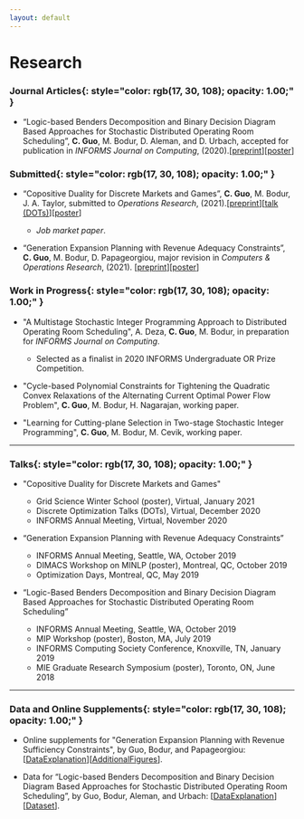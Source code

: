 ```yaml
---
layout: default
---
```


# Research

### **Journal Articles**{: style="color: rgb(17, 30, 108); opacity: 1.00;" }

* “Logic-based Benders Decomposition and Binary Decision Diagram Based Approaches for Stochastic Distributed Operating Room Scheduling”, **C. Guo**, M. Bodur, D. Aleman, and D. Urbach, accepted for publication in *INFORMS Journal on Computing*, (2020).[[<u>preprint</u>](http://www.optimization-online.org/DB_HTML/2019/07/7320.html)][[<u>poster</u>](/docs/sdors_poster.pdf)]

### **Submitted**{: style="color: rgb(17, 30, 108); opacity: 1.00;" }

* “Copositive Duality for Discrete Markets and Games”, **C. Guo**, M. Bodur, J. A. Taylor, submitted to *Operations Research*, (2021).[[<u>preprint</u>](https://arxiv.org/abs/2101.05379)][[<u>talk (DOTs)</u>](https://www.youtube.com/watch?v=ihDWyAHSMJ4&t=1s&ab_channel=DiscreteOptimizationTalks)][[<u>poster</u>](/docs/COP_Poster.pdf)]

  * *Job market paper*.

* “Generation Expansion Planning with Revenue Adequacy Constraints”, **C. Guo**, M. Bodur, D. Papageorgiou, major revision in *Computers & Operations Research*, (2021). [[<u>preprint</u>](http://www.optimization-online.org/DB_HTML/2020/04/7725.html)][[<u>poster</u>](/docs/MINLP2019_Poster.pdf)]

### **Work in Progress**{: style="color: rgb(17, 30, 108); opacity: 1.00;" }

* "A Multistage Stochastic Integer Programming Approach to Distributed Operating Room Scheduling", A. Deza, **C. Guo**, M. Bodur, in preparation for *INFORMS Journal on Computing*.

  * Selected as a finalist in 2020 INFORMS Undergraduate OR Prize Competition.

* "Cycle-based Polynomial Constraints for Tightening the Quadratic Convex Relaxations of the Alternating Current Optimal Power Flow Problem", **C. Guo**, M. Bodur, H. Nagarajan, working paper.

* "Learning for Cutting-plane Selection in Two-stage Stochastic Integer Programming", **C. Guo**, M. Bodur, M. Cevik, working paper.

----------------

### **Talks**{: style="color: rgb(17, 30, 108); opacity: 1.00;" }

* "Copositive Duality for Discrete Markets and Games"

  * Grid Science Winter School (poster), Virtual, January 2021
  * Discrete Optimization Talks (DOTs), Virtual, December 2020
  * INFORMS Annual Meeting, Virtual, November 2020

* “Generation Expansion Planning with Revenue Adequacy Constraints”

  * INFORMS Annual Meeting, Seattle, WA, October 2019
  * DIMACS Workshop on MINLP (poster), Montreal, QC, October 2019
  * Optimization Days, Montreal, QC, May 2019


* “Logic-Based Benders Decomposition and Binary Decision Diagram Based Approaches for Stochastic Distributed Operating Room Scheduling”

  * INFORMS Annual Meeting, Seattle, WA, October 2019
  * MIP Workshop (poster), Boston, MA, July 2019
  * INFORMS Computing Society Conference, Knoxville, TN, January 2019
  * MIE Graduate Research Symposium (poster), Toronto, ON, June 2018

----------------

### **Data and Online Supplements**{: style="color: rgb(17, 30, 108); opacity: 1.00;" }
* Online supplements for "Generation Expansion Planning with Revenue Sufficiency Constraints", by Guo, Bodur, and Papageorgiou: [[<u>DataExplanation</u>](/docs/profitability_dataDocumentation.pdf)][[<u>AdditionalFigures</u>](/docs/AdditionalFigures.pdf)].

* Data for “Logic-based Benders Decomposition and Binary Decision Diagram Based Approaches for Stochastic Distributed Operating
Room Scheduling”, by Guo, Bodur, Aleman, and Urbach: [[<u>DataExplanation</u>](/docs/SDORS_DataDescription.pdf)][[<u>Dataset</u>](/docs/SDORS_Instances.zip)].

&nbsp;
&nbsp;
&nbsp;
&nbsp;
